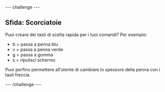 \--- challenge \---

## Sfida: Scorciatoie

Puoi creare dei tasti di scelta rapida per i tuoi comandi? Per esempio:

+ b = passa a penna blu
+ v = passa a penna verde
+ g = passa a gomma
+ s = ripulisci schermo

Puoi perfino permettere all’utente di cambiare lo spessore della penna con i tasti freccia.

\--- /challenge \---